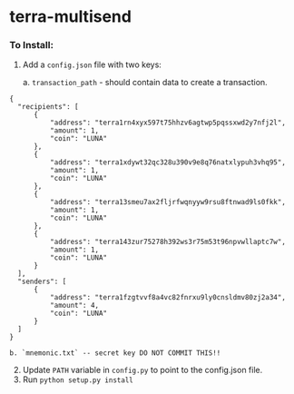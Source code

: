 # terra-multisend

### To Install: 
1. Add a `config.json` file with two keys:

    a. `transaction_path` - should contain data to create a transaction. 
  ```
  {
    "recipients": [
        {
            "address": "terra1rn4xyx597t75hhzv6agtwp5pqssxwd2y7nfj2l",
            "amount": 1,
            "coin": "LUNA"
        },
        {
            "address": "terra1xdywt32qc328u390v9e8q76natxlypuh3vhq95",
            "amount": 1,
            "coin": "LUNA"
        },
        {
            "address": "terra13smeu7ax2fljrfwqnyyw9rsu8ftnwad9ls0fkk",
            "amount": 1,
            "coin": "LUNA"
        },
        {
            "address": "terra143zur75278h392ws3r75m53t96npvwllaptc7w",
            "amount": 1,
            "coin": "LUNA"
        }
    ],
    "senders": [
        {
            "address": "terra1fzgtvvf8a4vc82fnrxu9ly0cnsldmv80zj2a34",
            "amount": 4,
            "coin": "LUNA"
        }
    ]
}

```

    b. `mnemonic.txt` -- secret key DO NOT COMMIT THIS!!
  
  
2. Update `PATH` variable in `config.py` to point to the config.json file.
3. Run `python setup.py install`
